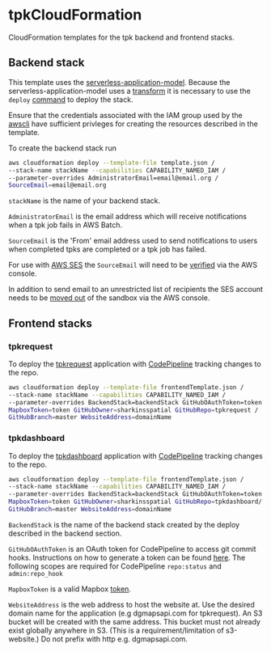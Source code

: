 # tpkCloudFormation

CloudFormation templates for the tpk backend and frontend stacks.

## Backend stack

This template uses the [serverless-application-model](https://github.com/awslabs/serverless-application-model/blob/master/HOWTO.md).
Because the serverless-application-model uses a [transform](http://docs.aws.amazon.com/AWSCloudFormation/latest/UserGuide/transform-section-structure.html)
it is necessary to use the `deploy` [command](http://docs.aws.amazon.com/AWSCloudFormation/latest/UserGuide/using-cfn-cli-deploy.html) to deploy the stack.

Ensure that the credentials associated with the IAM group used by the [awscli](https://aws.amazon.com/cli/)
have sufficient privleges for creating the resources described in the template.

To create the backend stack run

```bash
aws cloudformation deploy --template-file template.json /
--stack-name stackName --capabilities CAPABILITY_NAMED_IAM /
--parameter-overrides AdministratorEmail=email@email.org /
SourceEmail=email@email.org
```
`stackName` is the name of your backend stack.

`AdministratorEmail` is the email address which will receive notifications when
a tpk job fails in AWS Batch.

`SourceEmail` is the 'From' email address used to send notifications to users when
completed tpks are completed or a tpk job has failed.

For use with [AWS SES](https://aws.amazon.com/ses/) the `SourceEmail` will need to be [verified](http://docs.aws.amazon.com/ses/latest/DeveloperGuide/verify-email-addresses.html)
via the AWS console.

In addition to send email to an unrestricted list of recipients the SES account
needs to be [moved out](http://docs.aws.amazon.com/ses/latest/DeveloperGuide/request-production-access.html) of the sandbox via the AWS console.

## Frontend stacks

### tpkrequest

To deploy the [tpkrequest](https://github.com/sharkinsspatial/tpkrequest)
application with [CodePipeline](https://aws.amazon.com/codepipeline/) tracking
changes to the repo.

```bash
aws cloudformation deploy --template-file frontendTemplate.json /
--stack-name stackName --capabilities CAPABILITY_NAMED_IAM /
--parameter-overrides BackendStack=backendStack GitHubOAuthToken=token /
MapboxToken=token GitHubOwner=sharkinsspatial GitHubRepo=tpkrequest /
GitHubBranch=master WebsiteAddress=domainName
```

### tpkdashboard

To deploy the [tpkdashboard](https://github.com/sharkinsspatial/tpkdashboard)
application with [CodePipeline](https://aws.amazon.com/codepipeline/) tracking
changes to the repo.

```bash
aws cloudformation deploy --template-file frontendTemplate.json /
--stack-name stackName --capabilities CAPABILITY_NAMED_IAM /
--parameter-overrides BackendStack=backendStack GitHubOAuthToken=token /
MapboxToken=token GitHubOwner=sharkinsspatial GitHubRepo=tpkdashboard/
GitHubBranch=master WebsiteAddress=domainName
```

`BackendStack` is the name of the backend stack created by the deploy described
in the backend section.

`GitHubOAuthToken` is an OAuth token for CodePipeline to access git commit hooks.
Instructions on how to generate a token can be found [here](https://help.github.com/articles/creating-a-personal-access-token-for-the-command-line/).
The following scopes are required for CodePipeline `repo:status` and `admin:repo_hook`

`MapboxToken` is a valid Mapbox [token](https://www.mapbox.com/help/how-access-tokens-work/). 

`WebsiteAddress` is the web address to host the website at. Use the desired
domain name for the application (e.g dgmapsapi.com for tpkrequest). 
An S3 bucket will be created with the same address. This bucket must not already exist
globally anywhere in S3. (This is a requirement/limitation of s3-website.)
Do not prefix with http e.g. dgmapsapi.com.





